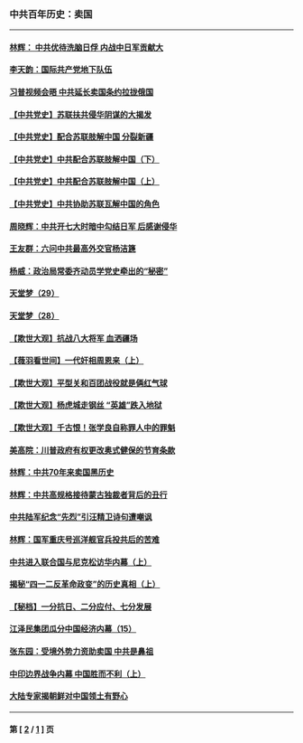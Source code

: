 ### 中共百年历史：卖国
---
#### [林辉： 中共优待洗脑日俘 内战中日军贡献大](../../pages/nf1176117/n13624644.md?06030430) 
#### [李天韵：国际共产党地下队伍](../../pages/nf1176117/n13611808.md?06030430) 
#### [习普视频会晤 中共延长卖国条约拉拢俄国](../../pages/nf1176117/n13060971.md?06030430) 
#### [【中共党史】苏联扶共侵华阴谋的大揭发](../../pages/nf1176117/n13056050.md?06030430) 
#### [【中共党史】配合苏联肢解中国 分裂新疆](../../pages/nf1176117/n13040700.md?06030430) 
#### [【中共党史】中共配合苏联肢解中国（下）](../../pages/nf1176117/n13035660.md?06030430) 
#### [【中共党史】中共配合苏联肢解中国（上）](../../pages/nf1176117/n13030262.md?06030430) 
#### [【中共党史】中共协助苏联瓦解中国的角色](../../pages/nf1176117/n13018109.md?06030430) 
#### [周晓辉：中共开七大时暗中勾结日军 后感谢侵华](../../pages/nf1176117/n12921960.md?06030430) 
#### [王友群：六问中共最高外交官杨洁篪](../../pages/nf1176117/n12836495.md?06030430) 
#### [杨威：政治局常委齐动员学党史牵出的“秘密”](../../pages/nf1176117/n12764642.md?06030430) 
#### [天堂梦（29）](../../pages/nf1176117/n12408465.md?06030430) 
#### [天堂梦（28）](../../pages/nf1176117/n12408309.md?06030430) 
#### [【欺世大观】抗战八大将军 血洒疆场](../../pages/nf1176117/n12357044.md?06030430) 
#### [【薇羽看世间】一代奸相周恩来（上）](../../pages/nf1176117/n12401109.md?06030430) 
#### [【欺世大观】平型关和百团战役就是俩红气球](../../pages/nf1176117/n12359157.md?06030430) 
#### [【欺世大观】杨虎城走钢丝 “英雄”跌入地狱](../../pages/nf1176117/n12358840.md?06030430) 
#### [【欺世大观】千古恨！张学良自称罪人中的罪魁](../../pages/nf1176117/n12358629.md?06030430) 
#### [美高院：川普政府有权更改奥式健保的节育条款](../../pages/nf1176117/n12242171.md?06030430) 
#### [林辉：中共70年来卖国黑历史](../../pages/nf1176117/n11552181.md?06030430) 
#### [林辉：中共高规格接待蒙古独裁者背后的丑行](../../pages/nf1176117/n11225005.md?06030430) 
#### [中共陆军纪念“先烈”引汪精卫诗句遭嘲讽](../../pages/nf1176117/n11153345.md?06030430) 
#### [林辉：国军重庆号巡洋舰官兵投共后的苦难](../../pages/nf1176117/n10997801.md?06030430) 
#### [中共进入联合国与尼克松访华内幕（上）](../../pages/nf1176117/n10138788.md?06030430) 
#### [揭秘“四一二反革命政变”的历史真相（上）](../../pages/nf1176117/n9996650.md?06030430) 
#### [【秘档】一分抗日、二分应付、七分发展](../../pages/nf1176117/n9331484.md?06030430) 
#### [江泽民集团瓜分中国经济内幕（15）](../../pages/nf1176117/n9268584.md?06030430) 
#### [张东园：受境外势力资助卖国 中共是鼻祖](../../pages/nf1176117/n9272480.md?06030430) 
#### [中印边界战争内幕 中国胜而不利（上）](../../pages/nf1176117/n9252458.md?06030430) 
#### [大陆专家揭朝鲜对中国领土有野心](../../pages/nf1176117/n9074056.md?06030430) 

---
#### 第 [ [2](./2.md?06030430) / [1](./1.md?06030430) ] 页
